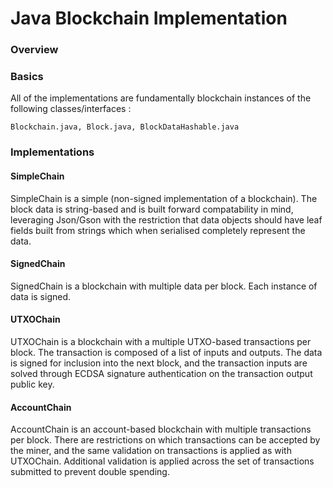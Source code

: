 # Java Blockchain Implementation
### Overview

### Basics

All of the implementations are fundamentally blockchain instances of the following classes/interfaces :

```Blockchain.java, Block.java, BlockDataHashable.java```

### Implementations

#### SimpleChain
SimpleChain is a simple (non-signed implementation of a blockchain). The block data is string-based and is built forward compatability in mind, leveraging Json/Gson with the restriction that data objects should have leaf fields built from strings which when serialised completely represent the data. 

#### SignedChain
SignedChain is a blockchain with multiple data per block. Each instance of data is signed.


#### UTXOChain

UTXOChain is a blockchain with a multiple UTXO-based transactions per block. 
The transaction is composed of a list of inputs and outputs. 
The data is signed for inclusion into the next block, and the transaction inputs are solved through ECDSA signature authentication on the transaction output public key.

#### AccountChain

AccountChain is an account-based blockchain with multiple transactions per block. There are restrictions on which transactions can be accepted by the miner, and the same validation on transactions is applied as with UTXOChain. Additional validation is applied across the set of transactions submitted to prevent double spending.     
